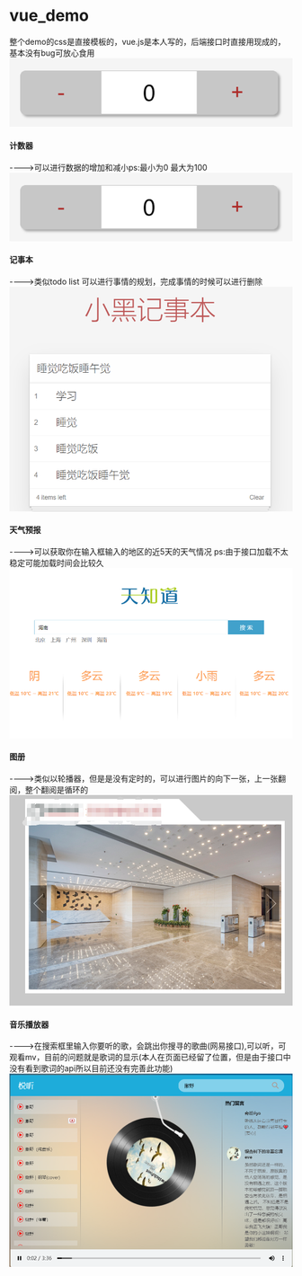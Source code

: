# vue_demo
整个demo的css是直接模板的，vue.js是本人写的，后端接口时直接用现成的，基本没有bug可放心食用
![login](https://github.com/qixuehui/vue_demo/blob/master/img/1.png)
#### 计数器
---->可以进行数据的增加和减小ps:最小为0 最大为100
![login](https://github.com/qixuehui/vue_demo/blob/master/img/1.png)
#### 记事本
---->类似todo list 可以进行事情的规划，完成事情的时候可以进行删除
![login](https://github.com/qixuehui/vue_demo/blob/master/img/2.png)
#### 天气预报
---->可以获取你在输入框输入的地区的近5天的天气情况 ps:由于接口加载不太稳定可能加载时间会比较久
![login](https://github.com/qixuehui/vue_demo/blob/master/img/3.png)
#### 图册
---->类似以轮播器，但是是没有定时的，可以进行图片的向下一张，上一张翻阅，整个翻阅是循环的
![login](https://github.com/qixuehui/vue_demo/blob/master/img/4.png)
#### 音乐播放器
---->在搜索框里输入你要听的歌，会跳出你搜寻的歌曲(网易接口),可以听，可观看mv，目前的问题就是歌词的显示(本人在页面已经留了位置，但是由于接口中没有看到歌词的api所以目前还没有完善此功能)
![login](https://github.com/qixuehui/vue_demo/blob/master/img/5.png)
